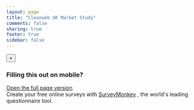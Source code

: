 ```yaml
---
layout: page
title: "Cleanweb UK Market Study"
comments: false
sharing: true
footer: true
sidebar: false
---
```


<div class="visible-phone">
    <div class="alert">
      <button type="button" class="close" data-dismiss="alert">&times;</button>
      <h3>Filling this out on mobile?</h3>
      <a class="btn btn-primary" href="https://www.surveymonkey.com/s/9SHW2RL">Open the full page version</a>
    </div>
</div>
<div id="surveyMonkeyInfo"><div><script src="https://www.surveymonkey.com/jsEmbed.aspx?sm=pVq4qkCSyZcCQ8_2bSv6m_2f8g_3d_3d"> </script></div>Create your free online surveys with <a href="https://www.surveymonkey.com">SurveyMonkey</a> , the world's leading questionnaire tool.</div>